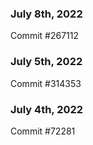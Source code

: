 ### July 8th, 2022

Commit #267112

### July 5th, 2022

Commit #314353


### July 4th, 2022

Commit #72281
